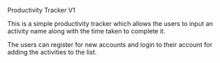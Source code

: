 Productivity Tracker V1

This is a simple productivity tracker which allows the users to input an activity name along with the time taken to complete it.

The users can register for new accounts and login to their account for adding the activities to the list.

